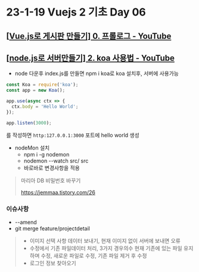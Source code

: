 # 23-1-19 Vuejs 2 기초 Day 06

## [[Vue.js로 게시판 만들기\] 0. 프롤로그 - YouTube](https://www.youtube.com/watch?v=s1lXVr65KZg&list=PLyjjOwsFAe8ITIDUNsU_x4XNbPJeOvs-b)

## [[node.js로 서버만들기\] 2. koa 사용법 - YouTube](https://www.youtube.com/watch?v=Gvx0CANaEdk&list=PLyjjOwsFAe8KCoyjks3aCQAXG3gaWd_s2&index=2)

- node 다운후 index.js를 만들면 npm i koa로 koa 설치후, 서버에 사용가능 

```js
const Koa = require('koa');
const app = new Koa();

app.use(async ctx => {
  ctx.body = 'Hello World';
});

app.listen(3000);  
```

를 작성하면 `http:127.0.0.1:3000` 포트에 hello world 생성

- nodeMon 설치
  - npm i -g nodemon
  - nodemon --watch src/ src
  - 바로바로 변경사항을 적용

> 마리아 DB 비밀번호 바꾸기 
>
> https://jemmaa.tistory.com/26

### 이슈사항

- --amend
- git merge feature/projectdetail

> - 이미지 선택 사항 데이터 보내기, 현재 이미지 없이 서버에 보내면 오류
> - 수정에서 기존 파일데이터 처리, 3가지 경우의수 현재 기존에 있는 파일 유지하며 수정, 새로운 파일로 수정, 기존 파일 제거 후 수정
> - 로그인 정보 찾아오기

